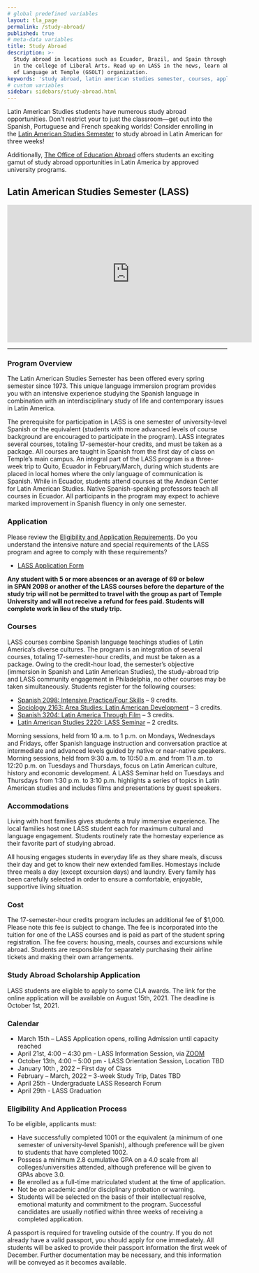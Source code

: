 ```yaml
---
# global predefined variables
layout: tla_page
permalink: /study-abroad/
published: true
# meta-data variables
title: Study Abroad
description: >-
  Study abroad in locations such as Ecuador, Brazil, and Spain through Temple University’s Latin American Studies program
  in the college of Liberal Arts. Read up on LASS in the news, learn about awards and scholarships, and our Graduate Students
  of Language at Temple (GSOLT) organization.
keywords: 'study abroad, latin american studies semester, courses, application, spain, awards and scholarships, GSOLT'
# custom variables
sidebar: sidebars/study-abroad.html
---
```

Latin American Studies students have numerous study abroad opportunities. Don’t restrict your to just the classroom—get out into the Spanish, Portuguese and French speaking worlds! Consider enrolling in the [Latin American Studies Semester](#program-overview) to study abroad in Latin American for three weeks!  

Additionally, [The Office of Education Abroad](https://studyabroad.temple.edu/) offers students an exciting gamut of study abroad opportunities in Latin America by approved university programs. 

## Latin American Studies Semester (LASS)

<div class="video-container">
  <iframe width="560" height="315" src="https://www.youtube.com/embed/NIBBE9gBkUs?rel=0" frameborder="0" allow="autoplay; encrypted-media" allowfullscreen></iframe>
</div>

___


### Program Overview
The Latin American Studies Semester has been offered every spring semester since 1973. This unique language immersion program provides you with an intensive experience studying the Spanish language in combination with an interdisciplinary study of life and contemporary issues in Latin America.

The prerequisite for participation in LASS is one semester of university-level Spanish or the equivalent (students with more advanced levels of course background are encouraged to participate in the program). LASS integrates several courses, totaling 17-semester-hour credits, and must be taken as a package. All courses are taught in Spanish from the first day of class on Temple’s main campus. An integral part of the LASS program is a three-week trip to Quito, Ecuador in February/March, during which students are placed in local homes where the only language of communication is Spanish. While in Ecuador, students attend courses at the Andean Center for Latin American Studies. Native Spanish-speaking professors teach all courses in Ecuador. All participants in the program may expect to achieve marked improvement in Spanish fluency in only one semester.

### Application 
Please review the [Eligibility and Application Requirements](#eligibility-and-application-process). Do you understand the intensive nature and special requirements of the LASS program and agree to comply with these requirements? 

- [LASS Application Form](https://form.jotform.com/82255597172161)<br>

**Any student with 5 or more absences or an average of 69 or below in SPAN 2098 or another of the LASS courses before the departure of the study trip will not be permitted to travel with the group as part of Temple University and will not receive a refund for fees paid. Students will complete work in lieu of the study trip.**

### Courses
LASS courses combine Spanish language teachings studies of Latin America’s diverse cultures. The program is an integration of several courses, totaling 17-semester-hour credits, and must be taken as a package. Owing to the credit-hour load, the semester’s objective (immersion in Spanish and Latin American Studies), the study-abroad trip and LASS community engagement in Philadelphia,  no other courses may be taken simultaneously. Students register for the following courses:

- [Spanish 2098: Intensive Practice/Four Skills](https://bulletin.temple.edu/search/?P=SPAN+2098) – 9 credits.
- [Sociology 2163: Area Studies: Latin American Development](https://bulletin.temple.edu/search/?P=SOC+2163) – 3 credits.
- [Spanish 3204: Latin America Through Film](https://bulletin.temple.edu/search/?P=SPAN+3204) – 3 credits.
- [Latin American Studies 2220: LASS Seminar](http://bulletin.temple.edu/search/?P=LAS+2220) – 2 credits.

Morning sessions, held from 10 a.m. to 1 p.m. on Mondays, Wednesdays and Fridays, offer Spanish language instruction and conversation practice at intermediate and advanced levels guided by native or near-native speakers. Morning sessions, held from 9:30 a.m. to 10:50 a.m. and from 11 a.m. to 12:20 p.m. on Tuesdays and Thursdays, focus on Latin American culture, history and economic development. A LASS Seminar held on Tuesdays and Thursdays from 1:30 p.m. to 3:10 p.m. highlights a series of topics in Latin American studies and includes films and presentations by guest speakers.

### Accommodations
Living with host families gives students a truly immersive experience. The local families host one LASS student each for maximum cultural and language engagement. Students routinely rate the homestay experience as their favorite part of studying abroad.

All housing engages students in everyday life as they share meals, discuss their day and get to know their new extended families.  Homestays include three meals a day (except excursion days) and laundry. Every family has been carefully selected in order to ensure a comfortable, enjoyable, supportive living situation.

### Cost
The 17-semester-hour credits program includes an additional fee of $1,000. Please note this fee is subject to change. The fee is incorporated into the tuition for one of the LASS courses and is paid as part of the student spring registration. The fee covers: housing, meals, courses and excursions while abroad. Students are responsible for separately purchasing their airline tickets and making their own arrangements.

### Study Abroad Scholarship Application
LASS students are eligible to apply to some CLA awards. The link for the online application will be available on August 15th, 2021. The deadline is October 1st, 2021.

### Calendar
- March 15th – LASS Application opens, rolling Admission until capacity reached
- April 21st, 4:00 – 4:30 pm - LASS Information Session, via [ZOOM](https://temple.zoom.us/s/4903976134)
- October 13th, 4:00 – 5:00 pm - LASS Orientation Session, Location TBD
- January 10th , 2022 – First day of Class
- February – March, 2022 – 3-week Study Trip, Dates TBD
- April 25th - Undergraduate LASS Research Forum
- April 29th - LASS Graduation

### Eligibility And Application Process
To be eligible, applicants must:

- Have successfully completed 1001 or the equivalent (a minimum of one semester of university-level Spanish), although preference will be given to students that have completed 1002.
- Possess a minimum 2.8 cumulative GPA on a 4.0 scale from all colleges/universities attended, although preference will be given to GPAs above 3.0.
- Be enrolled as a full-time matriculated student at the time of application.
- Not be on academic and/or disciplinary probation or warning.
- Students will be selected on the basis of their intellectual resolve, emotional maturity and commitment to the program. Successful candidates are usually notified within three weeks of receiving a completed application.

A passport is required for traveling outside of the country. If you do not already have a valid passport, you should apply for one immediately. All students will be asked to provide their passport information the first week of December. Further documentation may be necessary, and this information will be conveyed as it becomes available.
